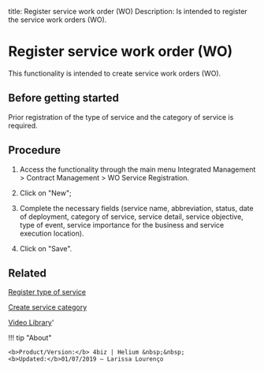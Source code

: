 title: Register service work order (WO)
Description: Is intended to register the service work orders (WO).
# Register service work order (WO)

This functionality is intended to create service work orders (WO).

Before getting started
--------------

Prior registration of the type of service and the category of service is required.


Procedure
-------------

1.  Access the functionality through the main menu Integrated Management > Contract Management > WO Service Registration.

2.  Click on "New";

3.  Complete the necessary fields (service name, abbreviation, status, date of deployment, category of service, service detail, service objective, type of event, service importance for the business and service execution location).

4.  Click on "Save".

Related
-----------

[Register type of service](/en-us/4biz-helium/processes/portfolio-and-catalog/configuration/register-type-of-service.html)

[Create service category](/en-us/4biz-helium/processes/portfolio-and-catalog/configuration/create-service-category.html)

<i class='fa fa-youtube-play  fa-2x' style='color:#97ce17;vertical-align: middle;'> </i> [Video Library](https://www.youtube.com/playlist?list=PLB5qK2uzf2ROEeoHh3EbsZJxjr9hJSLIV)'

!!! tip "About"

    <b>Product/Version:</b> 4biz | Helium &nbsp;&nbsp;
    <b>Updated:</b>01/07/2019 – Larissa Lourenço
